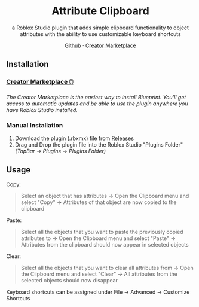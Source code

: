 <div align="center">
<h1 align="center">Attribute Clipboard</h1>
  <p align="center">
    a Roblox Studio plugin that adds simple clipboard functionality to object attributes with the ability to use customizable keyboard shortcuts
  </p>
    <a href="https://github.com/OssieNomae/AttributeClipboard">Github</a>
    ·
    <a href="https://create.roblox.com/store/asset/73182638914598/Attribute-Clipboard">Creator Marketplace</a>
  </p>
</div>

## Installation
### [Creator Marketplace 🖱️](https://create.roblox.com/store/asset/73182638914598/Attribute-Clipboard)
_The Creator Marketplace is the easiest way to install Blueprint. You'll get access to automatic updates and be able to use the plugin anywhere you have Roblox Studio installed._

### Manual Installation
1. Download the plugin (.rbxmx) file from [Releases](https://github.com/OssieNomae/AttributeClipboard/releases)
2. Drag and Drop the plugin file into the Roblox Studio "Plugins Folder" _(TopBar -> Plugins -> Plugins Folder)_

## Usage
Copy:
> Select an object that has attributes -> Open the Clipboard menu and select "Copy" -> Attributes of that object are now copied to the clipboard

Paste:
> Select all the objects that you want to paste the previously copied attributes to -> Open the Clipboard menu and select "Paste" -> Attributes from the clipboard should now appear in selected objects

Clear:
> Select all the objects that you want to clear all attributes from -> Open the Clipboard menu and select "Clear" -> All attributes from the selected objects should now disappear


Keyboard shortcuts can be assigned under File → Advanced → Customize Shortcuts
